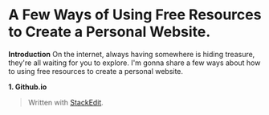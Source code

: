 
# A Few Ways of Using Free Resources to Create a Personal Website.
**Introduction**
On the internet, always having somewhere is hiding treasure, they're all waiting for you to explore. I'm gonna share a few ways about how to using free resources to create a personal website.

**1. Github.io**



> Written with [StackEdit](https://stackedit.io/).
<!--stackedit_data:
eyJoaXN0b3J5IjpbNjMyNTIxMTQxLDEwMzQwNzQ0OTNdfQ==
-->
